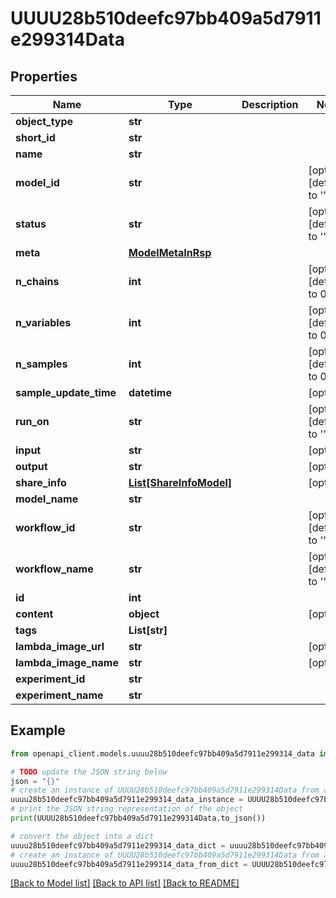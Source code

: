 # UUUU28b510deefc97bb409a5d7911e299314Data


## Properties

Name | Type | Description | Notes
------------ | ------------- | ------------- | -------------
**object_type** | **str** |  | 
**short_id** | **str** |  | 
**name** | **str** |  | 
**model_id** | **str** |  | [optional] [default to '']
**status** | **str** |  | [optional] [default to '']
**meta** | [**ModelMetaInRsp**](ModelMetaInRsp.md) |  | 
**n_chains** | **int** |  | [optional] [default to 0]
**n_variables** | **int** |  | [optional] [default to 0]
**n_samples** | **int** |  | [optional] [default to 0]
**sample_update_time** | **datetime** |  | [optional] 
**run_on** | **str** |  | [optional] [default to '']
**input** | **str** |  | [optional] 
**output** | **str** |  | [optional] 
**share_info** | [**List[ShareInfoModel]**](ShareInfoModel.md) |  | [optional] 
**model_name** | **str** |  | 
**workflow_id** | **str** |  | [optional] [default to '']
**workflow_name** | **str** |  | [optional] [default to '']
**id** | **int** |  | 
**content** | **object** |  | [optional] 
**tags** | **List[str]** |  | 
**lambda_image_url** | **str** |  | [optional] 
**lambda_image_name** | **str** |  | [optional] 
**experiment_id** | **str** |  | 
**experiment_name** | **str** |  | 

## Example

```python
from openapi_client.models.uuuu28b510deefc97bb409a5d7911e299314_data import UUUU28b510deefc97bb409a5d7911e299314Data

# TODO update the JSON string below
json = "{}"
# create an instance of UUUU28b510deefc97bb409a5d7911e299314Data from a JSON string
uuuu28b510deefc97bb409a5d7911e299314_data_instance = UUUU28b510deefc97bb409a5d7911e299314Data.from_json(json)
# print the JSON string representation of the object
print(UUUU28b510deefc97bb409a5d7911e299314Data.to_json())

# convert the object into a dict
uuuu28b510deefc97bb409a5d7911e299314_data_dict = uuuu28b510deefc97bb409a5d7911e299314_data_instance.to_dict()
# create an instance of UUUU28b510deefc97bb409a5d7911e299314Data from a dict
uuuu28b510deefc97bb409a5d7911e299314_data_from_dict = UUUU28b510deefc97bb409a5d7911e299314Data.from_dict(uuuu28b510deefc97bb409a5d7911e299314_data_dict)
```
[[Back to Model list]](../README.md#documentation-for-models) [[Back to API list]](../README.md#documentation-for-api-endpoints) [[Back to README]](../README.md)


